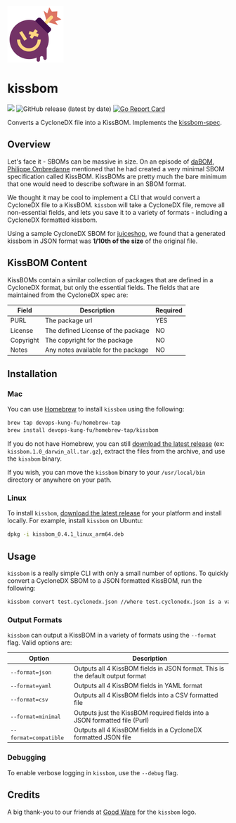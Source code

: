 ![kissbom](img/kissbom128x128.png)

# kissbom

[![](https://img.shields.io/badge/Status-ALPHA-orange)](CONTRIBUTING.md)
![GitHub release (latest by date)](https://img.shields.io/github/v/release/devops-kung-fu/kissbom) 
[![Go Report Card](https://goreportcard.com/badge/github.com/devops-kung-fu/kissbom)](https://goreportcard.com/report/github.com/devops-kung-fu/kissbom) 

Converts a CycloneDX file into a KissBOM. Implements the [kissbom-spec](https://github.com/kissbom/kissbom-spec). 

## Overview

Let's face it - SBOMs can be massive in size. On an episode of [daBOM](https://dabom.show/philippe-ombredanne/), [Philippe Ombredanne](https://github.com/pombredanne) mentioned that he had created a very minimal SBOM specification called KissBOM. KissBOMs are pretty much the bare minimum that one would need to describe software in an SBOM format. 

We thought it may be cool to implement a CLI that would convert a CycloneDX file to a KissBOM. ```kissbom``` will take a CycloneDX file, remove all non-essential fields, and lets you save it to a variety of formats - including a CycloneDX formatted kissbom.

Using a sample CycloneDX SBOM for [juiceshop](./_TESTDATA_/juiceshop.cyclonedx.json), we found that a generated kissbom in JSON format was **1/10th of the size** of the original file.

## KissBOM Content

KissBOMs contain a similar collection of packages that are defined in a CycloneDX format, but only the essential fields. The fields that are maintained from the CycloneDX spec are:

| Field | Description | Required |
|---|---|---|
| PURL | The package url | YES |
| License | The defined License of the package | NO |
| Copyright | The copyright for the package | NO |
| Notes | Any notes available for the package | NO |

## Installation

### Mac

You can use [Homebrew](https://brew.sh) to install ```kissbom``` using the following:

``` bash
brew tap devops-kung-fu/homebrew-tap
brew install devops-kung-fu/homebrew-tap/kissbom
```

If you do not have Homebrew, you can still [download the latest release](https://github.com/devops-kung-fu/kissbom/releases) (ex: ```kissbom.1.0_darwin_all.tar.gz```), extract the files from the archive, and use the ```kissbom``` binary.  

If you wish, you can move the ```kissbom``` binary to your ```/usr/local/bin``` directory or anywhere on your path.

### Linux

To install ```kissbom```,  [download the latest release](https://github.com/devops-kung-fu/kisbbom/releases) for your platform and install locally. For example, install ```kissbom``` on Ubuntu:

```bash
dpkg -i kissbom_0.4.1_linux_arm64.deb
```
## Usage

```kissbom``` is a really simple CLI with only a small number of options. To quickly convert a CycloneDX SBOM to a JSON formatted KissBOM, run the following:

``` bash
kissbom convert test.cyclonedx.json //where test.cyclonedx.json is a valid CycloneDX SBOM
```

### Output Formats

```kissbom``` can output a KissBOM in a variety of formats using the ```--format``` flag. Valid options are:

| Option | Description |
|---|---|
|```--format=json``` | Outputs all 4 KissBOM fields in JSON format. This is the default output format |
|```--format=yaml``` | Outputs all 4 KissBOM fields in YAML format |
|```--format=csv``` | Outputs all 4 KissBOM fields into a CSV formatted file |
|```--format=minimal``` | Outputs just the KissBOM required fields into a JSON formatted file (Purl) |
|```--format=compatible``` | Outputs all 4 KissBOM fields in a CycloneDX formatted JSON file |

### Debugging

To enable verbose logging in ```kissbom```, use the ```--debug``` flag.

## Credits

A big thank-you to our friends at [Good Ware](https://www.flaticon.com/authors/good-ware) for the ```kissbom``` logo.
